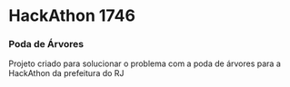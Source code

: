 <h1>HackAthon 1746</h1>

<h3>Poda de Árvores</h3>

Projeto criado para solucionar o problema com a poda de árvores para a HackAthon da prefeitura do RJ
